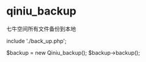 # qiniu_backup
七牛空间所有文件备份到本地

include './back_up.php';

$backup = new Qiniu_backup();
$backup->backup();
